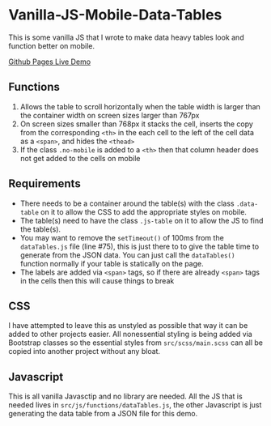 # Vanilla-JS-Mobile-Data-Tables

This is some vanilla JS that I wrote to make data heavy tables look and function better on mobile.

[Github Pages Live Demo](https://brian-odonnell.github.io/Vanilla-JS-Mobile-Data-Tables/dist/index.html)

## Functions
1. Allows the table to scroll horizontally when the table width is larger than the container width on screen sizes larger than 767px
2. On screen sizes smaller than 768px it stacks the cell, inserts the copy from the corresponding `<th>` in the each cell to the left of the cell data as a `<span>`, and hides the `<thead>`
3. If the class `.no-mobile` is added to a `<th>` then that column header does not get added to the cells on mobile

## Requirements
* There needs to be a container around the table(s) with the class `.data-table` on it to allow the CSS to add the appropriate styles on mobile.
* The table(s) need to have the class `.js-table` on it to allow the JS to find the table(s).
* You may want to remove the `setTimeout()` of 100ms from the `dataTables.js` file (line #75), this is just there to to give the table time to generate from the JSON data. You can just call the `dataTables()` function normally if your table is statically on the page.
* The labels are added via `<span>` tags, so if there are already `<span>` tags in the cells then this will cause things to break

## CSS
I have attempted to leave this as unstyled as possible that way it can be added to other projects easier. All nonessential styling is being added via Bootstrap classes so the essential styles from `src/scss/main.scss` can all be copied into another project without any bloat.

## Javascript
This is all vanilla Javasctip and no library are needed. All the JS that is needed lives in `src/js/functions/dataTables.js`, the other Javascript is just generating the data table from a JSON file for this demo.
